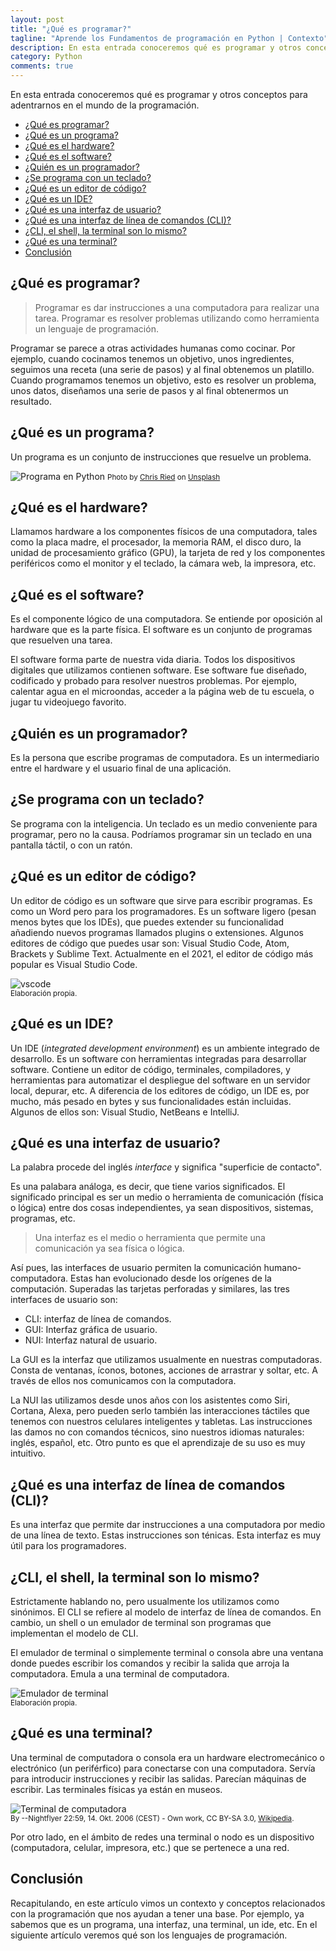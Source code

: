 ```yaml
---
layout: post
title: "¿Qué es programar?"
tagline: "Aprende los Fundamentos de programación en Python | Contexto"
description: En esta entrada conoceremos qué es programar y otros conceptos para adentrarnos en el mundo de la programación.
category: Python
comments: true
---
```


En esta entrada conoceremos qué es programar y otros conceptos para adentrarnos en el mundo de la programación.  

- [¿Qué es programar?](#qué-es-programar)
- [¿Qué es un programa?](#qué-es-un-programa)
- [¿Qué es el hardware?](#qué-es-el-hardware)
- [¿Qué es el software?](#qué-es-el-software)
- [¿Quién es un programador?](#quién-es-un-programador)
- [¿Se programa con un teclado?](#se-programa-con-un-teclado)
- [¿Qué es un editor de código?](#qué-es-un-editor-de-código)
- [¿Qué es un IDE?](#qué-es-un-ide)
- [¿Qué es una interfaz de usuario?](#qué-es-una-interfaz-de-usuario)
- [¿Qué es una interfaz de línea de comandos (CLI)?](#qué-es-una-interfaz-de-línea-de-comandos-cli)
- [¿CLI, el shell, la terminal son lo mismo?](#cli-el-shell-la-terminal-son-lo-mismo)
- [¿Qué es una terminal?](#qué-es-una-terminal)
- [Conclusión](#conclusión)

## ¿Qué es programar?  

>Programar es dar instrucciones a una computadora para realizar una tarea. Programar es resolver problemas utilizando como herramienta un lenguaje de programación.  

Programar se parece a otras actividades humanas como cocinar. Por ejemplo, cuando cocinamos tenemos un objetivo, unos ingredientes, seguimos una receta (una serie de pasos) y al final obtenemos un platillo. Cuando programamos tenemos un objetivo, esto es resolver un problema, unos datos, diseñamos una serie de pasos y al final obtenermos un resultado.  

## ¿Qué es un programa?  

Un programa es un conjunto de instrucciones que resuelve un problema.  

<img src="/assets/images/programming_python.jpg" alt="Programa en Python" class="img-post">
<small>Photo by <a href="https://unsplash.com/@cdr6934?utm_source=unsplash&utm_medium=referral&utm_content=creditCopyText">Chris Ried</a> on <a href="https://unsplash.com/?utm_source=unsplash&utm_medium=referral&utm_content=creditCopyText">Unsplash</a></small>  

## ¿Qué es el hardware?  

Llamamos hardware a los componentes físicos de una computadora, tales como la placa madre, el procesador, la memoria RAM, el disco duro, la unidad de procesamiento gráfico (GPU), la tarjeta de red y los componentes periféricos como el monitor y el teclado, la cámara web, la impresora, etc.  

## ¿Qué es el software?  

Es el componente lógico de una computadora. Se entiende por oposición al hardware que es la parte física. El software es un conjunto de programas que resuelven una tarea.  

El software forma parte de nuestra vida diaria. Todos los dispositivos digitales que utilizamos contienen software. Ese software fue diseñado, codificado y probado para resolver nuestros problemas. Por ejemplo, calentar agua en el microondas, acceder a la página web de tu escuela, o jugar tu videojuego favorito.  

## ¿Quién es un programador?  

Es la persona que escribe programas de computadora. Es un intermediario entre el hardware y el usuario final de una aplicación.  

## ¿Se programa con un teclado?  

Se programa con la inteligencia. Un teclado es un medio conveniente para programar, pero no la causa. Podríamos programar sin un teclado en una pantalla táctil, o con un ratón.  

## ¿Qué es un editor de código?  

Un editor de código es un software que sirve para escribir programas. Es como un Word pero para los programadores. Es un software ligero (pesan menos bytes que los IDEs), que puedes extender su funcionalidad añadiendo nuevos programas llamados plugins o extensiones. Algunos editores de código que puedes usar son: Visual Studio Code, Atom, Brackets y Sublime Text. Actualmente en el 2021, el editor de código más popular es Visual Studio Code.  

![vscode](/assets/images/vscode.png "Editor de código visual studio code")  
<small>Elaboración propia.</small>

## ¿Qué es un IDE?  

Un IDE (*integrated development environment*) es un ambiente integrado de desarrollo. Es un software con herramientas integradas para desarrollar software. Contiene un editor de código, terminales, compiladores, y herramientas para automatizar el despliegue del software en un servidor local, depurar, etc. A diferencia de los editores de código, un IDE es, por mucho, más pesado en bytes y sus funcionalidades están incluidas. Algunos de ellos son: Visual Studio, NetBeans e IntelliJ.  

## ¿Qué es una interfaz de usuario?  

La palabra procede del inglés *interface* y significa "superficie de contacto".  

Es una palabara análoga, es decir, que tiene varios significados. El significado principal es ser un medio o herramienta de comunicación (física o lógica) entre dos cosas independientes, ya sean dispositivos, sistemas, programas, etc.

> Una interfaz es el medio o herramienta que permite una comunicación ya sea física o lógica.  

Así pues, las interfaces de usuario permiten la comunicación humano-computadora. Estas han evolucionado desde los orígenes de la computación. Superadas las tarjetas perforadas y similares, las tres interfaces de usuario son:

- CLI: interfaz de línea de comandos.
- GUI: Interfaz gráfica de usuario.
- NUI: Interfaz natural de usuario.

La GUI es la interfaz que utilizamos usualmente en nuestras computadoras. Consta de ventanas, íconos, botones, acciones de arrastrar y soltar, etc. A través de ellos nos comunicamos con la computadora.  

La NUI las utilizamos desde unos años con los asistentes como Siri, Cortana, Alexa, pero pueden serlo también las interacciones táctiles que tenemos con nuestros celulares inteligentes y tabletas. Las instrucciones las damos no con comandos técnicos, sino nuestros idiomas naturales: inglés, español, etc. Otro punto es que el aprendizaje de su uso es muy intuitivo.  

## ¿Qué es una interfaz de línea de comandos (CLI)?  

Es una interfaz que permite dar instrucciones a una computadora por medio de una línea de texto. Estas instrucciones son ténicas. Esta interfaz es muy útil para los programadores.  

## ¿CLI, el shell, la terminal son lo mismo?  

Estrictamente hablando no, pero usualmente los utilizamos como sinónimos. El CLI se refiere al modelo de interfaz de línea de comandos. En cambio, un shell o un emulador de terminal son programas que implementan el modelo de CLI.  

El emulador de terminal o simplemente terminal o consola abre una ventana donde puedes escribir los comandos y recibir la salida que arroja la computadora. Emula a una terminal de computadora.  

![Emulador de terminal](/assets/images/terminal.png "Emulador de terminal")  
<small>Elaboración propia.</small>

## ¿Qué es una terminal?  

Una terminal de computadora o consola era un hardware electromecánico o electrónico (un periférfico) para conectarse con una computadora. Servía para introducir instrucciones y recibir las salidas. Parecían máquinas de escribir. Las terminales físicas ya están en museos.  

![Terminal de computadora](/assets/images/teletype.jpg "Terminal modelo teletipo")  
<small>By --Nightflyer 22:59, 14. Okt. 2006 (CEST) - Own work, CC BY-SA 3.0, <a href="https://commons.wikimedia.org/w/index.php?curid=2965192">Wikipedia</a>.</small>

Por otro lado, en el ámbito de redes una terminal o nodo es un dispositivo (computadora, celular, impresora, etc.) que se pertenece a una red.  

## Conclusión  

Recapitulando, en este artículo vimos un contexto y conceptos relacionados con la programación que nos ayudan a tener una base. Por ejemplo, ya sabemos que es un programa, una interfaz, una terminal, un ide, etc. En el siguiente artículo veremos qué son los lenguajes de programación.  
